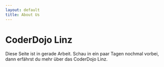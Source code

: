 ```yaml
---
layout: default
title: About Us
---
```


# CoderDojo Linz #

Diese Seite ist in gerade Arbeit. Schau in ein paar Tagen nochmal vorbei, dann erfährst du mehr über das CoderDojo Linz.
